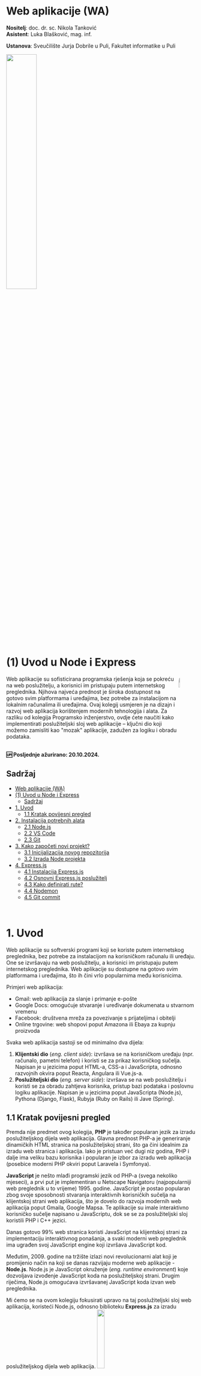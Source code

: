 # Web aplikacije (WA)

**Nositelj**: doc. dr. sc. Nikola Tanković  
**Asistent**: Luka Blašković, mag. inf.

**Ustanova**: Sveučilište Jurja Dobrile u Puli, Fakultet informatike u Puli

<img src="https://raw.githubusercontent.com/lukablaskovic/FIPU-PJS/main/0.%20Template/FIPU_UNIPU.png" style="width:40%; box-shadow: none !important;"></img>

# (1) Uvod u Node i Express

<img src="WA_1_logo.png" style="width:9%; border-radius: 15px; float:right;"></img>

<div style="float: clear; margin-right:5px;"> Web aplikacije su sofisticirana programska rješenja koja se pokreću na web poslužitelju, a korisnici im pristupaju putem internetskog preglednika. Njihova najveća prednost je široka dostupnost na gotovo svim platformama i uređajima, bez potrebe za instalacijom na lokalnim računalima ili uređajima. Ovaj kolegij usmjeren je na dizajn i razvoj web aplikacija korištenjem modernih tehnologija i alata. Za razliku od kolegija Programsko inženjerstvo, ovdje ćete naučiti kako implementirati poslužiteljski sloj web aplikacije – ključni dio koji možemo zamisliti kao "mozak" aplikacije, zadužen za logiku i obradu podataka.</div>
<br>

**🆙 Posljednje ažurirano: 20.10.2024.**

## Sadržaj

<!-- TOC start (generated with https://github.com/derlin/bitdowntoc) -->

- [Web aplikacije (WA)](#web-aplikacije-wa)
- [(1) Uvod u Node i Express](#1-uvod-u-node-i-express)
  - [Sadržaj](#sadržaj)
- [1. Uvod](#1-uvod)
  - [1.1 Kratak povijesni pregled](#11-kratak-povijesni-pregled)
- [2. Instalacija potrebnih alata](#2-instalacija-potrebnih-alata)
    - [2.1 Node.js](#21-nodejs)
    - [2.2 VS Code](#22-vs-code)
    - [2.3 Git](#23-git)
- [3. Kako započeti novi projekt?](#3-kako-započeti-novi-projekt)
  - [3.1 Inicijalizacija novog repozitorija](#31-inicijalizacija-novog-repozitorija)
  - [3.2 Izrada Node projekta](#32-izrada-node-projekta)
- [4. Express.js](#4-expressjs)
  - [4.1 Instalacija Express.js](#41-instalacija-expressjs)
  - [4.2 Osnovni Express.js poslužitelj](#42-osnovni-expressjs-poslužitelj)
  - [4.3 Kako definirati rute?](#43-kako-definirati-rute)
  - [4.4 Nodemon](#44-nodemon)
  - [4.5 Git commit](#45-git-commit)

<br>

# 1. Uvod

Web aplikacije su softverski programi koji se koriste putem internetskog preglednika, bez potrebe za instalacijom na korisničkom računalu ili uređaju. One se izvršavaju na web poslužitelju, a korisnici im pristupaju putem internetskog preglednika. Web aplikacije su dostupne na gotovo svim platformama i uređajima, što ih čini vrlo popularnima među korisnicima.

Primjeri web aplikacija:

- Gmail: web aplikacija za slanje i primanje e-pošte
- Google Docs: omogućuje stvaranje i uređivanje dokumenata u stvarnom vremenu
- Facebook: društvena mreža za povezivanje s prijateljima i obitelji
- Online trgovine: web shopovi poput Amazona ili Ebaya za kupnju proizvoda

Svaka web aplikacija sastoji se od minimalno dva dijela:

1. **Klijentski dio** (_eng. client side_): izvršava se na korisničkom uređaju (npr. računalo, pametni telefon) i koristi se za prikaz korisničkog sučelja. Napisan je u jezicima poput HTML-a, CSS-a i JavaScripta, odnosno razvojnih okvira poput Reacta, Angulara ili Vue.js-a.
2. **Poslužiteljski dio** (_eng. server side_): izvršava se na web poslužitelju i koristi se za obradu zahtjeva korisnika, pristup bazi podataka i poslovnu logiku aplikacije. Napisan je u jezicima poput JavaScripta (Node.js), Pythona (Django, Flask), Rubyja (Ruby on Rails) ili Jave (Spring).

## 1.1 Kratak povijesni pregled

Premda nije predmet ovog kolegija, **PHP** je također popularan jezik za izradu poslužiteljskog dijela web aplikacija. Glavna prednost PHP-a je generiranje dinamičkih HTML stranica na poslužiteljskoj strani, što ga čini idealnim za izradu web stranica i aplikacija. Iako je pristuan već dugi niz godina, PHP i dalje ima veliku bazu korisnika i popularan je izbor za izradu web aplikacija (posebice moderni PHP okviri poput Laravela i Symfonya).

**JavaScript** je nešto mlađi programski jezik od PHP-a (svega nekoliko mjeseci), a prvi put je implementiran u Netscape Navigatoru (najpopularniji web preglednik u to vrijeme) 1995. godine. JavaScript je postao popularan zbog svoje sposobnosti stvaranja interaktivnih korisničkih sučelja na klijentskoj strani web aplikacija, što je dovelo do razvoja modernih web aplikacija poput Gmaila, Google Mapsa. Te aplikacije su imale interaktivno korisničko sučelje napisano u JavaScriptu, dok se se za poslužiteljski sloj koristili PHP i C++ jezici.

Danas gotovo 99% web stranica koristi JavaScript na klijentskoj strani za implementaciju interaktivnog ponašanja, a svaki moderni web preglednik ima ugrađen svoj JavaScript engine koji izvršava JavaScript kod.

Međutim, 2009. godine na tržište izlazi novi revolucionarni alat koji je promijenio način na koji se danas razvijaju moderne web aplikacije - **Node.js**. Node.js je JavaScript okruženje (_eng. runtime environment_) koje dozvoljava izvođenje JavaScript koda na poslužiteljskoj strani. Drugim riječima, Node.js omogućava izvršavanej JavaScript koda izvan web preglednika.

Mi ćemo se na ovom kolegiju fokusirati upravo na taj poslužiteljski sloj web aplikacija, koristeći Node.js, odnosno biblioteku **Express.js** za izradu poslužiteljskog dijela web aplikacija.
<a href="https://nodejs.org/en" target="_blank">
<img src="https://upload.wikimedia.org/wikipedia/commons/thumb/d/d9/Node.js_logo.svg/800px-Node.js_logo.svg.png" style="width:20%;"></img>
</a>

A za one koji žele više, proučite [**Deno**](https://deno.com/) - novi JavaScript _runtime environment_ koji brzo dobiva na popularnosti, a razvija ga isti programer koji je razvio Node.js!

# 2. Instalacija potrebnih alata

### 2.1 Node.js

Node.js možete preuzeti sa [službene stranice](https://nodejs.org/en/). Preuzmite LTS verziju (Long Term Support) koja je stabilna i sigurna za produkciju. Nakon preuzimanja, pokrenite instalacijski program i slijedite upute za instalaciju.

Preporuka je preuzeti verziju LTS 20+.

Nakon što ste uspješno instalirali Node.js, možete provjeriti je li instalacija uspješna tako da otvorite terminal i upišete sljedeću naredbu:

```bash
node -v
```

Ako je instalacija uspješna, trebali biste vidjeti verziju Node.js-a koju ste instalirali. Na primjer:

```bash
v22.9.0
```

Instalacijom Node-a dobivate i `npm` (Node Package Manager) koji koristimo za instalaciju paketa i modula potrebnih za razvoj web aplikacija.

```bash
npm -v
```

### 2.2 VS Code

Visual Studio Code je besplatni uređivač koda koji je dostupan za Windows, macOS i Linux. Možete preuzeti Visual Studio Code sa [službene stranice](https://code.visualstudio.com/download). Nakon preuzimanja, pokrenite instalacijski program i slijedite upute za instalaciju.

Nakon što ste uspješno instalirali Visual Studio Code, možete provjeriti je li instalacija uspješna tako da otvorite terminal i upišete sljedeću naredbu:

```bash
code --version
```

Možete pokrenuti Visual Studio Code tako da upišete sljedeću naredbu:

```bash
code
```

ili jednostavno pokrenite kroz grafičko sučelje.

### 2.3 Git

Git je besplatni sustav za upravljanje izvornim kodom koji je dostupan za Windows, macOS i Linux. Možete preuzeti Git sa [službene stranice](https://git-scm.com/downloads). Nakon preuzimanja, pokrenite instalacijski program i slijedite upute za instalaciju.

Iako nije nužan za sam razvoj web aplikacija, Git je koristan alat koji ćemo često koristiti za verzioniranje izvornog koda.

Nakon što ste uspješno instalirali Git, možete provjeriti je li instalacija uspješna tako da otvorite terminal i upišete sljedeću naredbu:

```bash
git --version
```

Ako je instalacija uspješna, trebali biste vidjeti verziju Git-a koju ste instalirali. Na primjer:

```bash
git version 2.47.0
```

Ako još uvijek nemate, svakako morate izraditi i [Github](https://github.com/) račun. Github je vrlo popularna platofrma gdje developeri mogu pohranjivati, dijeliti te surađivati na kodu i projektima, a koristi Git kao sustav za verzioniranje koda.

# 3. Kako započeti novi projekt?

## 3.1 Inicijalizacija novog repozitorija

Nakon što ste uspješno instalirali Node.js, Visual Studio Code i Git, možete započeti raditi na novom projektu.

Prvi korak je definiranje strukture projekta, budući da smo odlučili verzionirati izvorni kod, koristit ćemo Git za inicijaliziarnje novog repozitorija. Međutim krenut ćemo od Githuba: idemo na [Github izraditi novi repozitorij](https://github.com/new), a zatim ćemo ga klonirati na lokalno računalo. Klonirati (eng. _clone_) znači preuzeti udaljeni repozitorij na naše računalo (lokalno).

Nazovite repozitorij **"wa_vjezbe_01"** i dodajte opis po želji. Možete ga postaviti kao privatni ili javni, a svakako odaberite opciju "Add a README file" kako ne bi inicijalno bio prazan.

<img src="screenshots/new_repo.png " style="width:50%;"></img>

Nakon što ste izradili repozitorij, kopirajte URL repozitorija, npr. https://github.com/lukablaskovic/FIPU-WA1-Express.git

**1. Način**

Otvorite terminal i navigirajte do direktorija u kojem želite spremiti projekt. Zatim upišite sljedeću naredbu:

```bash
cd putanja/do/direktorija

git clone <URL>
```

Na primjer, ako se direktorij nalazi na radnoj površini, naredba bi mogla izgledati ovako:

Windows:

```bash
cd C:\Users\<VAŠ USERNAME>\Desktop
```

macOS/linux:

```bash
cd Desktop
```

Zamijenite `<URL>` s URL-om repozitorija koji ste prethodno kopirali. Na primjer:

```bash
git clone https://github.com/lukablaskovic/FIPU-WA1-Express.git
```

Kako biste se uvjerili da ste u pravom direktoriju, upišite naredbu:

Windows:

```bash
ls
```

ili

```bash
dir
```

macOS/linux:

```bash
ls
```

Ove naredbe će vam ispisati popis datoteka i direktorija u trenutnom direktoriju.

**2. Način**

Drugi način je kloniranje repozitorija direktno iz Visual Studio Codea. Otvorite Visual Studio Code i pritisnite `Ctrl + Shift + P` (Windows) ili `Cmd + Shift + P` (macOS) kako biste otvorili Command Palette. Upišite "Git: Clone" i pritisnite Enter. Zatim upišite URL repozitorija i pritisnite Enter.

Ako vam ne radi, uvjerite se da imate instaliran Git i da je dostupan u PATH-u. Dodatno, u VS Codeu morate biti prijavljeni na Github račun.
Možete se uvjeriti da je Git dostupan u PATH-u tako da otvorite terminal i upišete:

```bash
git --version
```

Ako nije dobit ćete grešku neovisno o okruženju u kojem otvarate terminal. U tom slučaju, potrebno je reinstalirati Git kroz instalacijski program i odabrati opciju koja dodaje Git u PATH.

**3. Način**

Treći način je kloniranje repozitorija direktno iz Github Desktop aplikacije. Otvorite [Github Desktop](https://desktop.github.com/download/) aplikaciju i pritisnite `Ctrl + Shift + O` (Windows) ili `Cmd + Shift + O` (macOS) kako biste otvorili Clone Repository prozor. Upišite URL repozitorija i pritisnite Clone.

Github desktop je odlična aplikacija za početnike jer nudi jednostavan način za upravljanje repozitorijima, ali nije nužna za rad na projektu. Sve što možete napraviti u Github Desktopu možete napraviti i u terminalu ili Visual Studio Codeu, ali Desktop nudi vizualni prikaz promjena i jednostavno upravljanje repozitorijima, što može biti vrlo korisno.

## 3.2 Izrada Node projekta

Jednom kad ste uspješno klonirali repozitorij, možete započeti s izradom Node projekta.

Otvorite terminal i navigirajte do direktorija projekta. Zatim upišite sljedeću naredbu:

```bash
code .
```

ili otvorite Visual Studio Code i navigirajte do direktorija projekta.

Možete i kroz Github Desktop i to tako da otvorite repozitorij u aplikaciji i pritisnete `Ctrl + Shift + A` (Windows) ili `Cmd + Shift + A` (macOS) kako biste otvorili repozitorij u Visual Studio Codeu.

Kada ste otvorili projekt u Visual Studio Codeu, otvorite novi terminal: `Terminal` -> `New Terminal`.

Zatim upišite sljedeću naredbu:

```bash
npm init
```

Ova naredba pokreće inicijalizaciju novog Node projekta. Slijedite upute i unesite podatke o projektu. Ako želite preskočiti neko polje, jednostavno pritisnite Enter.
Ako želite preskočiti cijeli upitnik i koristiti zadane postavke, dodajte `-y` opciju:

```bash
npm init -y
```

Wohoo! Uspješno ste inicijalizirali novi Node projekt! 🎉

Primjetit ćete da se u direktoriju projekta pojavila datoteka `package.json`. Ova datoteka sadrži informacije o projektu, poput naziva, verzije, autora, skripti i ovisnosti. Kroz kolegij ćemo detaljno vidjeti što znači svaki dio `package.json` datoteke i kako ju možemo koristiti za upravljanje projektom.

Struktura direktorija projekta trebala bi izgledati ovako (samo 1 datoteka):

```
.
└── package.json

1 directory, 1 file
```

Idemo još malo ponoviti terminal: Konzola mi je nakrcana nakon ove incijalizacije, kako da očistim? `clear` ili `cls` (Windows) | `clear` (macOS/linux) i sve će biti čisto. 🧹

Kako se mogu kretati kroz direktorije? `cd ime_direktorija` za ulazak u direktorij, `cd ..` za izlazak iz direktorija, `cd` za povratak u korijenski direktorij. 🚶‍♂️

Ok sad opet ne znam di sam? `pwd` (macOS/linux) ili `cd` (Windows) će vam reći trenutnu lokaciju. 👌🏻

# 4. Express.js

## 4.1 Instalacija Express.js

Express.js je popularni web okvir za Node.js koji omogućava brzo i jednostavno kreiranje web aplikacija. Express.js je jedan od najpopularnijih web okvira za Node.js, a koristi se za izradu **poslužiteljskog dijela** web aplikacija.

Kako instalirati Express.js? U terminalu upišite sljedeću naredbu:

```bash
npm install express
```

Naredba `npm install` koristi se za instalaciju paketa i modula iz Node paketnog registra. U ovom slučaju, instalirali smo [**Express.js**](https://www.npmjs.com/package/express) paket.

[Node paketni registar](https://www.npmjs.com/) je online baza podataka koja sadrži tisuće paketa i modula koje možemo koristiti u našim Node projektima.

Nakon što je instalacija završena, u direktoriju projekta trebali biste vidjeti nekoliko dodanih stavki:

- direktorij `node_modules` koji sadrži sve instalirane pakete i module odnosno njihov izvorni kod
- datoteku `package-lock.json` koja sadrži informacije o verzijama paketa i modula

`package-lock.json` datoteka je važna jer osigurava da svi članovi tima koriste iste verzije paketa i modula. Ova datoteka se automatski generira prilikom instalacije paketa i modula, i također ju ne smijete mijenjati ručno.

Struktura direktorija projekta trebala bi izgledati ovako:

```
.
├── node_modules
├── package-lock.json
└── package.json

2 directories, 2 files
```

U sljedećem vježbanju ćemo izraditi prvi Express.js poslužitelj.

## 4.2 Osnovni Express.js poslužitelj

Krenimo napokon s prvim Express.js poslužiteljem! 🚀 Dodat ćemo novu `js` datoteku proizvoljnog naziva, uobičajeno je koristiti `app.js`, `index.js` ili `server.js`.
Mi ćemo koristiti `index.js`.

Dodajte datoteku ručno, desni klik na direktorij projekta -> `New File` -> `index.js`. Ili ako želite biti terminal ninja, upišite:

```bash
touch index.js
```

Osnovni Express.js poslužitelj možemo definirati svega u nekoliko linija koda:

Prvo ćemo uključiti Express.js modul u našu datoteku:

```javascript
const express = require("express");
```

Zatim ćemo stvoriti novu Express aplikaciju:

```javascript
const app = express(); // u varijablu app pohranjujemo objekt koji predstavlja Express aplikaciju
```

OK, kako pokrećem Express.js poslužitelj? Koristimo `listen` metodu:

```javascript
const PORT = 3000; // port na kojem će poslužitelj slušati zahtjeve

app.listen(PORT); // Express aplikacija "sluša" na portu 3000
```

Cijeli kod izgleda ovako:

```javascript
const express = require("express");
const app = express();

const PORT = 3000;
app.listen(PORT);
```

Spremite datoteku i pokrenite Express.js poslužitelj tako da u terminalu upišete:

```bash
node index.js
```

Što se dogodilo? 🤔
Čini se kao da nije ništa, međutim možemo u terminalu vidjeti da je proces pokrenut budući da ne možemo više upisivati nove naredbe. To znači da je Express.js poslužitelj uspješno pokrenut i da sluša zahtjeve na portu 3000.

Gdje ovo mogu vidjeti? Aplikacija pokrećemo na vlastitom računalu, tako da se ona izvodi na adresi `localhost`, odnosno `127.0.0.1`. Dodatno, sluša na portu `3000`, tako da je puna adresa `http://localhost:3000`. Otvorite internetski preglednik i upišite ovu adresu, trebali biste vidjeti poruku "Cannot GET /" ili slično. To je u redu, jer nismo definirali nikakve rute ili putanje.

Kako zatvoriti Express.js poslužitelj? U terminalu pritisnite `Ctrl + C` (Windows) ili `Cmd + C` (macOS) kako biste prekinuli izvođenje programa. Ovo će zaustaviti Express.js poslužitelj i vratiti vam kontrolu nad terminalom.

Da bi bili sigurni da se naša aplikacija "vrti" možemo dodati `callback` funkciju našoj `listen` metodi:

```javascript
app.listen(PORT, function () {
  console.log(`Server je pokrenut na http://localhost:${PORT}`);
});
```

Ova funkcija prima i `error` argument, tako da možemo uhvatiti potencijalne greške prilikom pokretanja poslužitelja:
Skraćeno ju možemo zapisati i kao `arrow callback`:

```javascript
app.listen(PORT, (error) => {
  if (error) {
    console.error(`Greška prilikom pokretanja poslužitelja: ${error.message}`);
  } else {
    console.log(`Server je pokrenut na http://localhost:${PORT}`);
  }
});
```

Spremite datoteku i ponovno pokrenite Express.js poslužitelj. Ovaj put ćete vidjeti poruku "Server je pokrenut na http://localhost:3000" u terminalu.

I to je to! Uspješno ste izradili prvi Express.js poslužitelj! 🎉

## 4.3 Kako definirati rute?

Rute su putanje koje korisnici mogu posjetiti u internetskom pregledniku. Na primjer, korisnik može posjetiti putanju `/` kako bi vidio početnu stranicu aplikacije, ili putanju `/about` kako bi vidio stranicu s informacijama o aplikaciji.

Nazivamo ih još i **endpoints** ili **API endpoints**.

**API** (eng. _Application Programming Interface_) je skup pravila i definicija koje omogućuju različitim softverskim aplikacijama da komuniciraju jedna s drugom. Express, iako se najčešće i koristi za izgradnju API servisa, može se koristiti i za izgradnju drugih vrsta softvera.

Mi ćemo u sklopu ovog kolegija koristiti Express.js za izgradnju ukupnog poslužiteljskog sloja naše web aplikacije, uključujući i API servis za komunikaciju s klijentskim dijelom aplikacije (Vue.js). Sigurno ste čuli i za **REST API** (eng. _Representational State Transfer_), međutim o tome ćemo uskoro!

Vratimo se na rute. Rekli smo da su to putanje koje korisnici mogu posjetiti u internetskom pregledniku i koje odgovaraju na određene zahtjeve korisnika.

Sigurno ste dosad imali priliku vidjeti rute u internetskim preglednicima, npr. `https://moodle.srce.hr/2024-2025/` gdje je `2024-2025` ruta koja odgovara akademskoj godini, odnosno pretpostavljamo da će nas odvesti na stranicu s informacijama o akademskoj godini 2024/2025 (u pozadini: korisnik je zatražio informacije o akademskoj godini 2024/2025, a poslužitelj to mora vratiti).

Definirat ćemo osnovnu rutu `/` koja će korisnicima prikazati poruku "Hello, world!". Koristit ćemo `get` metodu koja je obrađuje **HTTP GET** zahtjev.

```javascript
app.get("/"); // definiramo rutu
```

Zatim ćemo dodati `callback` funkciju koja će se izvršiti kada korisnik posjeti ovu rutu.

Ova callback funkcija najčešće prima dva argumenta: `req` (request) i `res` (response). `req` objekt sadrži informacije o zahtjevu korisnika, dok `res` objekt koristimo za slanje odgovora korisniku (možemo ih nazvati bilo kako ali ovo je konvencija i dobro je se držati). Postoji i treći argument `next` koji koristimo za preusmjeravanje zahtjeva na sljedeću funkciju u lancu middleware-a, ali o tome ćemo kasnije.

Osnovna metoda `res` objekta je `send` koja služi za slanje jednostavnog odgovora korisniku.

```javascript
app.get("/", (req, res) => {
  res.send("Hello, world!"); // šaljemo odgovor korisniku
});
```

To je to!

Cijeli kod izgleda ovako:

```javascript
const express = require("express");
const app = express();

const PORT = 3000;

app.get("/", (req, res) => {
  res.send("Hello, world!");
});

app.listen(PORT, (error) => {
  if (error) {
    console.error(`Greška prilikom pokretanja poslužitelja: ${error.message}`);
  } else {
    console.log(`Server je pokrenut na http://localhost:${PORT}`);
  }
});
```

Obavezno spremite datoteku i ponovo pokrenite Express.js poslužitelj. Otvorite internetski preglednik i posjetite adresu `http://localhost:3000`. Trebali biste vidjeti poruku "Hello, world!".

Međutim, što smo ustvari dobili nazad? Otvorimo konzolu u pregledniku (F12) i vidjet ćemo da smo dobili HTML stranicu s porukom "Hello, world!".

```html
<html>
  <head></head>
  <body>
    <text>Hello, world!</text>
  </body>
</html>
```

> Kada budemo učili o zaglavljima HTTP zahtjeva, vidjet ćemo zašto je ovo tako. Za sad, zapamtite da će `send` metoda poslati odgovor korisniku u obliku HTML stranice.

## 4.4 Nodemon

Primjetite da je potrebno svaki put ručno zaustaviti i ponovno pokrenuti Express.js aplikaciju kada napravimo promjene u kodu. Ono što smo prilikom razvoja Vue.js aplikacija uzimali zdravo za gotovo, ovdje si moramo ručno podesiti. Iz tog razloga koristimo `nodemon` - paket koji automatski prati promjene u kodu i ponovno pokreće Express.js aplikaciju.

Kako instalirati `nodemon` kroz `npm`?

```bash
npm install -g nodemon
```

Opcija `-g` označava globalnu instalaciju, što znači da će `nodemon` biti dostupan u cijelom sustavu (našem računalu). Ovo je korisno jer možemo koristiti `nodemon` za pokretanje bilo koje Node.js aplikacije, a ne samo Express.js aplikacija.

Rekli smo da u `package.json` datoteci definiramo aplikacije koje naš paket koristi. Kako naša aplikacija nema direktne koristi od `nodemon` paketa, već samo mi kao developeri, možemo koristiti `--save-dev` opciju prilikom instalacije koja će dodati `nodemon` paket u `devDependencies` dio `package.json` datoteke (odnosno pakete koji su potrebni samo prilikom razvoja aplikacije).

```bash
npm install --save-dev nodemon
```

Vaša `package.json` datoteka sada bi trebala izgledati ovako:

```json
{
  "name": "wa_vjezbe_01",
  "version": "1.0.0",
  "main": "index.js",
  "scripts": {
    "test": "echo \"Error: no test specified\" && exit 1"
  },
  "keywords": [],
  "author": "",
  "license": "ISC",
  "description": "",
  "dependencies": {
    "express": "^4.21.1"
  },
  "devDependencies": {
    "nodemon": "^3.1.7"
  }
}
```

Kako koristiti `nodemon`? Umjesto `node` naredbe, koristimo `nodemon` naredbu. Simple as that! 🚀

```bash
nodemon index.js
```

Sada kada napravimo promjene u kodu, `nodemon` će automatski prepoznati promjene i ponovno pokrenuti Express.js aplikaciju. To nam štedi vrijeme i olakšava razvoj aplikacije.

## 4.5 Git commit

Napravili smo dosta promjena u kodu, vrijeme je za prvi `commit`! 🎉

Možemo primjetiti u lijevom izborniku VS Codea da su se pojavile promjene u našem projektu (vjerojatno njih 500+). Zašto se ovo dešava ako smo samo inicijalizirali node projekt i dodali jednu datoteku i napisali nekoliko linija koda? 🤔

Odgovor je jednostavan: `node_modules` direktorij. Ovaj direktorij sadrži sve instalirane pakete i module potrebne za uspješno izvođenje naše aplikacije. Ovaj direktorij je velik i sadrži tisuće datoteka, što znači da će se pojaviti puno promjena u našem projektu. Međutim, `node_modules` direktorij nije potreban za izvođenje naše aplikacije jer možemo ponovno instalirati sve pakete i module koristeći `npm install` naredbu.

`npm install` metoda čita `package.json` datoteku i instalira sve pakete i module navedene u `dependencies` i `devDependencies` dijelovima datoteke. Ovo je vrlo korisno jer omogućava drugim developerima da lako instaliraju sve potrebne pakete i module za izvođenje naše aplikacije.

Kako bismo izbjegli dodavanje `node_modules` direktorija u repozitorij, dodajemo ga u `.gitignore` datoteku. Ova datoteka sadrži popis datoteka i direktorija koje ne želimo dodati u repozitorij. Dodajte `node_modules` direktorij u `.gitignore` datoteku:

Datoteka: `.gitignore`

```
node_modules
```

Struktura našeg projekta sada izgleda ovako:

```
.
├── index.js
├── node_modules
├── package-lock.json
└── package.json

2 directories, 3 files
```

Primjetit ćete da se promjene u `node_modules` direktoriju više ne pojavljuju u lijevom izborniku VS Codea i da se broj smanjio na nekoliko promjena.

Sada smo spremni napraviti naš prvi `commit`!

1. Način (kroz terminal):

Prvo provjerimo stanje indeksa:

```bash
git status
```

Ova naredba će ispisati sve promjene u projektu. Za sada nismo definirali što dodajemo u indeks, pa će nas tražiti da dodajemo datoteke s naredbom `git add`.

Možemo dodati sve datoteke u indeks tako da kao argumenet navedemo `.`:

```bash
git add .
```

Pozvat ćemo opet `git status` kako bismo provjerili jesu li sve datoteke dodane u indeks:

```bash
git status
```

Uvjerite se da nema datoteke `node_modules` u popisu datoteka koje će se dodati u indeks.

```
Changes to be committed:
  (use "git restore --staged <file>..." to unstage)
        new file:   .gitignore
        new file:   index.js
        new file:   package-lock.json
        new file:   package.json
```

Sada možemo pohraniti promjene kroz `commit` naredbu:
Dodajemo obaveznu poruku uz `-m` opciju:

```bash
git commit -m "Inicijalni commit"
```

Ako je sve prošlo u redu, dobit ćete poruku s popisom promjena:

```
[main 465f003] Inicijalni commit
 4 files changed, 1184 insertions(+)
 create mode 100644 1. Uvod u Node i Express/wa_vjezbe_01/.gitignore
 create mode 100644 1. Uvod u Node i Express/wa_vjezbe_01/index.js
 create mode 100644 1. Uvod u Node i Express/wa_vjezbe_01/package-lock.json
 create mode 100644 1. Uvod u Node i Express/wa_vjezbe_01/package.json
```

Ono što još trebamo napraviti je pohraniti promjene na udaljeni repozitorij. Ovo radimo kroz `push` naredbu:

```bash
git push
```

2. Način (kroz VS Code):

Otvorite Source Control tab u lijevom izborniku VS Codea. Prikazat će se sve promjene u projektu. Unesite poruku i jednostavno pritisnite `✓ Commit` ikonu kako biste pohranili promjene (ovo je ekvivalentno `git add` i `git commit` naredbama).

3. Način (kroz Github Desktop):

Otvorite Github Desktop aplikaciju i pronađite vaš repozitorij. Vidjet ćete vizualni prikaz promjena u projektu na tabu Changes.

Možete dodati opis promjena i pritisnuti `Commit to main` kako biste pohranili promjene (ovoje ekvivalentno `git commit` naredbi). Zatim pritisnite `Push origin` kako biste pohranili promjene na udaljeni repozitorij (ovo je ekvivalentno `git push` naredbi).
